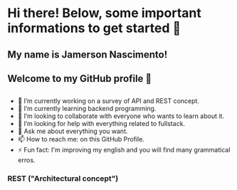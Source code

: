# Hi there! Below, some important informations to get started 👋
##  My name is Jamerson Nascimento! 
## Welcome to my GitHub profile 👋
##
- 🔭 I’m currently working on a survey of API and REST concept.
- 🌱 I’m currently learning backend programming. 
- 👯 I’m looking to collaborate with everyone who wants to learn about it.
- 🤔 I’m looking for help with everything related to fullstack.
- 💬 Ask me about everything you want.
- 📫 How to reach me: on this GitHub Profile.
- ⚡ Fun fact: I'm improving my english and you will find many grammatical erros.

### REST ("Architectural concept")
 
